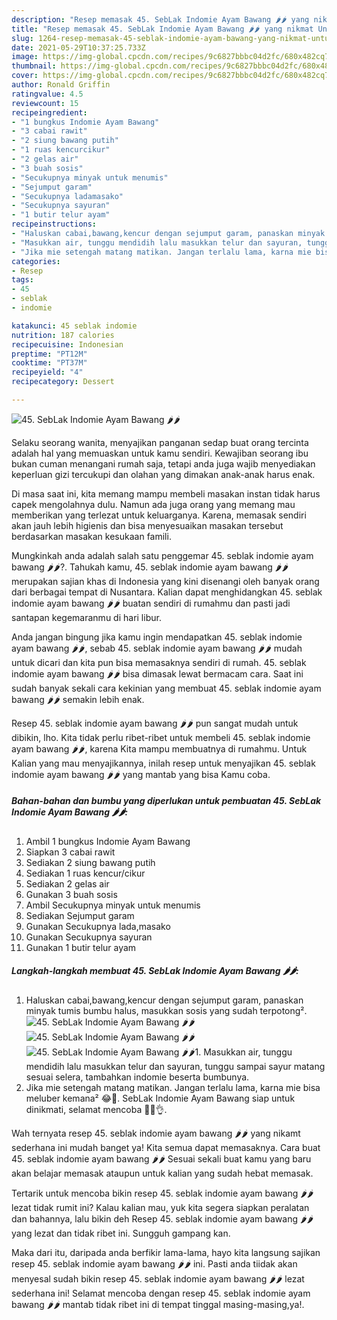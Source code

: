 ```yaml
---
description: "Resep memasak 45. SebLak Indomie Ayam Bawang 🌶️🌶️ yang nikmat Untuk Jualan"
title: "Resep memasak 45. SebLak Indomie Ayam Bawang 🌶️🌶️ yang nikmat Untuk Jualan"
slug: 1264-resep-memasak-45-seblak-indomie-ayam-bawang-yang-nikmat-untuk-jualan
date: 2021-05-29T10:37:25.733Z
image: https://img-global.cpcdn.com/recipes/9c6827bbbc04d2fc/680x482cq70/45-seblak-indomie-ayam-bawang-🌶️🌶️-foto-resep-utama.jpg
thumbnail: https://img-global.cpcdn.com/recipes/9c6827bbbc04d2fc/680x482cq70/45-seblak-indomie-ayam-bawang-🌶️🌶️-foto-resep-utama.jpg
cover: https://img-global.cpcdn.com/recipes/9c6827bbbc04d2fc/680x482cq70/45-seblak-indomie-ayam-bawang-🌶️🌶️-foto-resep-utama.jpg
author: Ronald Griffin
ratingvalue: 4.5
reviewcount: 15
recipeingredient:
- "1 bungkus Indomie Ayam Bawang"
- "3 cabai rawit"
- "2 siung bawang putih"
- "1 ruas kencurcikur"
- "2 gelas air"
- "3 buah sosis"
- "Secukupnya minyak untuk menumis"
- "Sejumput garam"
- "Secukupnya ladamasako"
- "Secukupnya sayuran"
- "1 butir telur ayam"
recipeinstructions:
- "Haluskan cabai,bawang,kencur dengan sejumput garam, panaskan minyak tumis bumbu halus, masukkan sosis yang sudah terpotong²."
- "Masukkan air, tunggu mendidih lalu masukkan telur dan sayuran, tunggu sampai sayur matang sesuai selera, tambahkan indomie beserta bumbunya."
- "Jika mie setengah matang matikan. Jangan terlalu lama, karna mie bisa meluber kemana² 😂🤣. SebLak Indomie Ayam Bawang siap untuk dinikmati, selamat mencoba 🤗😋👌."
categories:
- Resep
tags:
- 45
- seblak
- indomie

katakunci: 45 seblak indomie 
nutrition: 187 calories
recipecuisine: Indonesian
preptime: "PT12M"
cooktime: "PT37M"
recipeyield: "4"
recipecategory: Dessert

---
```



![45. SebLak Indomie Ayam Bawang 🌶️🌶️](https://img-global.cpcdn.com/recipes/9c6827bbbc04d2fc/680x482cq70/45-seblak-indomie-ayam-bawang-🌶️🌶️-foto-resep-utama.jpg)

Selaku seorang wanita, menyajikan panganan sedap buat orang tercinta adalah hal yang memuaskan untuk kamu sendiri. Kewajiban seorang ibu bukan cuman menangani rumah saja, tetapi anda juga wajib menyediakan keperluan gizi tercukupi dan olahan yang dimakan anak-anak harus enak.

Di masa  saat ini, kita memang mampu membeli masakan instan tidak harus capek mengolahnya dulu. Namun ada juga orang yang memang mau memberikan yang terlezat untuk keluarganya. Karena, memasak sendiri akan jauh lebih higienis dan bisa menyesuaikan masakan tersebut berdasarkan masakan kesukaan famili. 



Mungkinkah anda adalah salah satu penggemar 45. seblak indomie ayam bawang 🌶️🌶️?. Tahukah kamu, 45. seblak indomie ayam bawang 🌶️🌶️ merupakan sajian khas di Indonesia yang kini disenangi oleh banyak orang dari berbagai tempat di Nusantara. Kalian dapat menghidangkan 45. seblak indomie ayam bawang 🌶️🌶️ buatan sendiri di rumahmu dan pasti jadi santapan kegemaranmu di hari libur.

Anda jangan bingung jika kamu ingin mendapatkan 45. seblak indomie ayam bawang 🌶️🌶️, sebab 45. seblak indomie ayam bawang 🌶️🌶️ mudah untuk dicari dan kita pun bisa memasaknya sendiri di rumah. 45. seblak indomie ayam bawang 🌶️🌶️ bisa dimasak lewat bermacam cara. Saat ini sudah banyak sekali cara kekinian yang membuat 45. seblak indomie ayam bawang 🌶️🌶️ semakin lebih enak.

Resep 45. seblak indomie ayam bawang 🌶️🌶️ pun sangat mudah untuk dibikin, lho. Kita tidak perlu ribet-ribet untuk membeli 45. seblak indomie ayam bawang 🌶️🌶️, karena Kita mampu membuatnya di rumahmu. Untuk Kalian yang mau menyajikannya, inilah resep untuk menyajikan 45. seblak indomie ayam bawang 🌶️🌶️ yang mantab yang bisa Kamu coba.

<!--inarticleads1-->

##### Bahan-bahan dan bumbu yang diperlukan untuk pembuatan 45. SebLak Indomie Ayam Bawang 🌶️🌶️:

1. Ambil 1 bungkus Indomie Ayam Bawang
1. Siapkan 3 cabai rawit
1. Sediakan 2 siung bawang putih
1. Sediakan 1 ruas kencur/cikur
1. Sediakan 2 gelas air
1. Gunakan 3 buah sosis
1. Ambil Secukupnya minyak untuk menumis
1. Sediakan Sejumput garam
1. Gunakan Secukupnya lada,masako
1. Gunakan Secukupnya sayuran
1. Gunakan 1 butir telur ayam




<!--inarticleads2-->

##### Langkah-langkah membuat 45. SebLak Indomie Ayam Bawang 🌶️🌶️:

1. Haluskan cabai,bawang,kencur dengan sejumput garam, panaskan minyak tumis bumbu halus, masukkan sosis yang sudah terpotong².
<img src="https://img-global.cpcdn.com/steps/f779cb36ae07a5b6/160x128cq70/45-seblak-indomie-ayam-bawang-🌶️🌶️-langkah-memasak-1-foto.jpg" alt="45. SebLak Indomie Ayam Bawang 🌶️🌶️"><img src="https://img-global.cpcdn.com/steps/0ec4d67bbccb75d7/160x128cq70/45-seblak-indomie-ayam-bawang-🌶️🌶️-langkah-memasak-1-foto.jpg" alt="45. SebLak Indomie Ayam Bawang 🌶️🌶️"><img src="https://img-global.cpcdn.com/steps/2e149a444e8e7c37/160x128cq70/45-seblak-indomie-ayam-bawang-🌶️🌶️-langkah-memasak-1-foto.jpg" alt="45. SebLak Indomie Ayam Bawang 🌶️🌶️">1. Masukkan air, tunggu mendidih lalu masukkan telur dan sayuran, tunggu sampai sayur matang sesuai selera, tambahkan indomie beserta bumbunya.
1. Jika mie setengah matang matikan. Jangan terlalu lama, karna mie bisa meluber kemana² 😂🤣. SebLak Indomie Ayam Bawang siap untuk dinikmati, selamat mencoba 🤗😋👌.




Wah ternyata resep 45. seblak indomie ayam bawang 🌶️🌶️ yang nikamt sederhana ini mudah banget ya! Kita semua dapat memasaknya. Cara buat 45. seblak indomie ayam bawang 🌶️🌶️ Sesuai sekali buat kamu yang baru akan belajar memasak ataupun untuk kalian yang sudah hebat memasak.

Tertarik untuk mencoba bikin resep 45. seblak indomie ayam bawang 🌶️🌶️ lezat tidak rumit ini? Kalau kalian mau, yuk kita segera siapkan peralatan dan bahannya, lalu bikin deh Resep 45. seblak indomie ayam bawang 🌶️🌶️ yang lezat dan tidak ribet ini. Sungguh gampang kan. 

Maka dari itu, daripada anda berfikir lama-lama, hayo kita langsung sajikan resep 45. seblak indomie ayam bawang 🌶️🌶️ ini. Pasti anda tiidak akan menyesal sudah bikin resep 45. seblak indomie ayam bawang 🌶️🌶️ lezat sederhana ini! Selamat mencoba dengan resep 45. seblak indomie ayam bawang 🌶️🌶️ mantab tidak ribet ini di tempat tinggal masing-masing,ya!.

